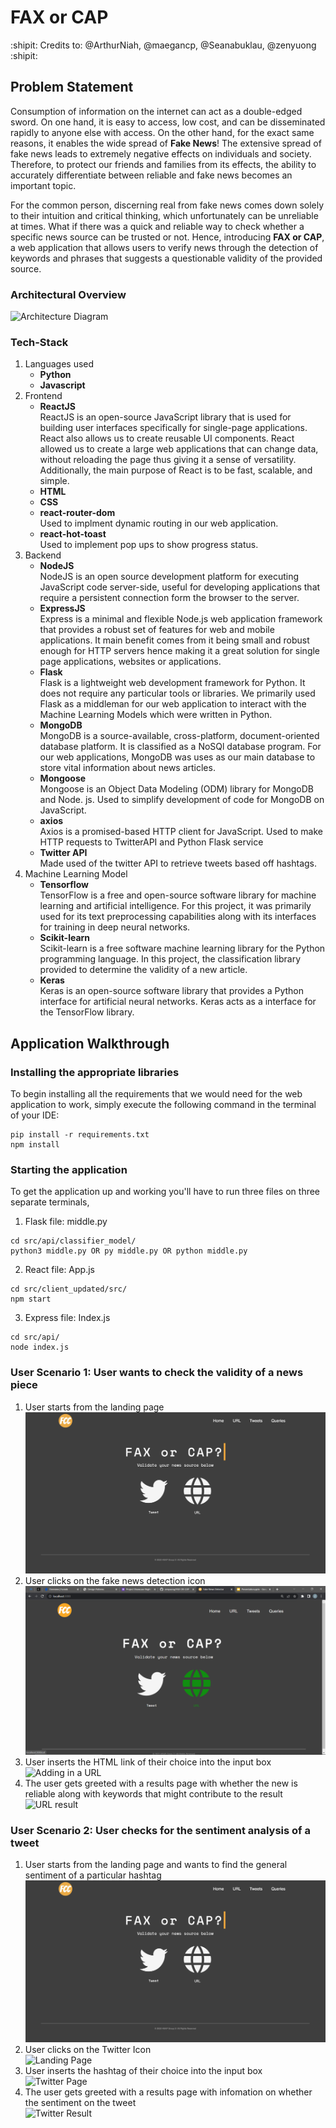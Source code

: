 # FAX or CAP
:shipit: Credits to: @ArthurNiah, @maegancp, @Seanabuklau, @zenyuong :shipit:

## Problem Statement 
Consumption of information on the internet can act as a double-edged sword. On one hand, it is easy to access, low cost, and can be disseminated rapidly to anyone else with access. On the other hand, for the exact same reasons, it enables the wide spread of **Fake News**! The extensive spread of fake news leads to extremely negative effects on individuals and society. Therefore, to protect our friends and families from its effects, the ability to accurately differentiate between reliable and fake news becomes an important topic. 

For the common person, discerning real from fake news comes down solely to their intuition and critical thinking, which unfortunately can be unreliable at times. What if there was a quick and reliable way to check whether a specific news source can be trusted or not. Hence, introducing **FAX or CAP**, a web application that allows users to verify news through the detection of keywords and phrases that suggests a questionable validity of the provided source. 


### Architectural Overview
![Architecture Diagram](https://github.com/zenyuong/HEAP-IS-FAKE-NEWS-/blob/691d63c4dfe365b8ae0cfa9c75385ff1d86fe8ae/User%20Input.jpeg)
### Tech-Stack
1. Languages used
    - **Python** 
    - **Javascript**
2. Frontend
    - **ReactJS**  
    ReactJS is an open-source JavaScript library that is used for building user interfaces specifically for single-page applications. React also allows us to create reusable UI components. React allowed us to create a large web applications that can change data, without reloading the page thus giving it a sense of versatility. Additionally, the main purpose of React is to be fast, scalable, and simple.
    - **HTML**
    - **CSS**
    - **react-router-dom**                                                                                                            
    Used to implment dynamic routing in our web application. 
    - **react-hot-toast**                                                                                                                 
    Used to implement pop ups to show progress status. 
3. Backend
    - **NodeJS**  
    NodeJS is an open source development platform for executing JavaScript code server-side, useful for developing applications that require a persistent connection form the browser to the server. 
    - **ExpressJS**  
    Express is a minimal and flexible Node.js web application framework that provides a robust set of features for web and mobile applications. It main benefit comes from it being small and robust enough for HTTP servers hence making it a great solution for single page applications, websites or applications. 
    - **Flask**  
    Flask is a lightweight web development framework for Python. It does not require any particular tools or libraries. We primarily used Flask as a middleman for our web application to interact with the Machine Learning Models which were written in Python.
    - **MongoDB**  
    MongoDB is a source-available, cross-platform, document-oriented database platform. It is classified as a NoSQl database program. For our web applications, MongoDB was uses as our main database to store vital information about news articles.  
    - **Mongoose**                                                                                                                    
    Mongoose is an Object Data Modeling (ODM) library for MongoDB and Node. js. Used to simplify development of code for MongoDB on JavaScript. 
    - **axios**                                                                                                  
    Axios is a promised-based HTTP client for JavaScript. Used to make HTTP requests to TwitterAPI and Python Flask service 
    - **Twitter API**                                                                                                                                                                                                              
    Made used of the twitter API to retrieve tweets based off hashtags.
4. Machine Learning Model
    - **Tensorflow**  
    TensorFlow is a free and open-source software library for machine learning and artificial intelligence. For this project, it was primarily used for its text preprocessing capabilities along with its interfaces for training in deep neural networks.
    - **Scikit-learn**  
    Scikit-learn is a free software machine learning library for the Python programming language. In this project, the classification library provided to determine the validity of a new article. 
    - **Keras**  
    Keras is an open-source software library that provides a Python interface for artificial neural networks. Keras acts as a interface for the TensorFlow library.


## Application Walkthrough
### Installing the appropriate libraries
To begin installing all the requirements that we would need for the web application to work, simply execute the following command in the terminal of your IDE:
```
pip install -r requirements.txt
npm install
```  
### Starting the application
To get the application up and working you'll have to run three files on three separate terminals,   

1. Flask file: middle.py  
``` 
cd src/api/classifier_model/
python3 middle.py OR py middle.py OR python middle.py 
```

2. React file: App.js  
```
cd src/client_updated/src/
npm start
```

3. Express file: Index.js  
```
cd src/api/
node index.js
```
### User Scenario 1: User wants to check the validity of a news piece
1. User starts from the landing page   
![Landing Page](https://github.com/zenyuong/FAX-OR-CAP/blob/main/screenshots/home.jpeg)  
2. User clicks on the fake news detection icon  
![Select URL](https://github.com/zenyuong/FAX-OR-CAP/blob/main/screenshots/home_url.png)  
3. User inserts the HTML link of their choice into the input box  
![Adding in a URL](https://github.com/zenyuong/HEAP-IS-FAKE-NEWS-/blob/efee5408061c944d3d14bf730a48cf20536bcafd/url_page.jpeg)  
4. The user gets greeted with a results page with whether the new is reliable along with keywords that might contribute to the result  
![URL result](https://github.com/zenyuong/HEAP-IS-FAKE-NEWS-/blob/efee5408061c944d3d14bf730a48cf20536bcafd/url_result.jpeg)  

### User Scenario 2: User checks for the sentiment analysis of a tweet
1. User starts from the landing page and wants to find the general sentiment of a particular hashtag   
![Landing Page](https://github.com/zenyuong/FAX-OR-CAP/blob/main/screenshots/home.jpeg) 
2. User clicks on the Twitter Icon  
![Landing Page](https://github.com/zenyuong/HEAP-IS-FAKE-NEWS-/blob/efee5408061c944d3d14bf730a48cf20536bcafd/home_twitter.png)  
3. User inserts the hashtag of their choice into the input box  
![Twitter Page](https://github.com/zenyuong/HEAP-IS-FAKE-NEWS-/blob/efee5408061c944d3d14bf730a48cf20536bcafd/twitter_page.jpeg)  
4. The user gets greeted with a results page with infomation on whether the sentiment on the tweet  
![Twitter Result](https://github.com/zenyuong/HEAP-IS-FAKE-NEWS-/blob/efee5408061c944d3d14bf730a48cf20536bcafd/twitter_result.jpeg)  
